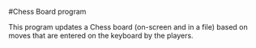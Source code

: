 #Chess Board program

This program updates a Chess board (on-screen and in a file) based on moves that are entered on the keyboard by the players.